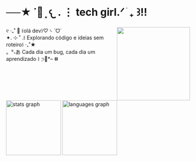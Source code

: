 <br clear="both">

<h1 align="left">──★ ˙🍓 ̟ 𐔌 . ⋮ tech girl.ᐟ ֹ ₊ ꒱!!</h1>

###

<img align="right" height="200" src="https://i.imgflip.com/65efzo.gif"  />

###

<p align="left">୧ ‧₊˚ 🌷  ꒰olá dev꒱♡⌎ ˊᗜˋ<br>✦. ⊹ ˚ .꒰ Explorando código e ideias sem roteiro꒱ ‧₊˚★<br>。°˖あ Cada dia um bug, cada dia um aprendizado ꒱ ੭🍮*– ⵌ</p>

<br clear="both">


<div align="left">
  <img src="https://github-readme-stats.vercel.app/api?username=IvyDias&hide_title=false&hide_rank=false&show_icons=true&include_all_commits=true&count_private=true&disable_animations=false&theme=radical&locale=pt-br&hide_border=false" height="150" alt="stats graph"  />
  <img src="https://github-readme-stats.vercel.app/api/top-langs?username=IvyDias&locale=pt-br&hide_title=false&layout=compact&card_width=320&langs_count=5&theme=radical&hide_border=false" height="150" alt="languages graph"  />
</div>

###
